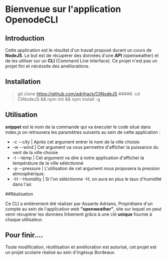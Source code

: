# Bienvenue sur l'application OpenodeCLI
## Introduction

Cette application est le résultat d'un travail proposé durant un cours de **NodeJS**.
Le but est de récupérer des données d'une **API** (openweather) et de les utiliser sur un **CLI**
(Command Line interface). Ce projet n'est pas un projet fini et nécéssite des améliorations.

## Installation

> git clone https://github.com/adrihack/CliNodeJS
#####.
> cd CliNodeJS &&  npm init && npm install -g

## Utilisation

**snippet** est le nom de la commande qui va éxecuter le code situé dans index.js
on retrouvera les paramètres suivants au sein de cette application :


* -c --city     | Après cet argument entrer le nom de la ville choisie
* -w --wind     | Cet argument va vous permettre d'afficher la puissance du vent de la ville choisie
* -t --temp     | Cet argument va dire à notre application d'afficher la température de la ville séléctionné
* -p --pressure | L'utilisation de cet argument nous proposera la pression atmosphérique.
* -H --Humidity | Si l'on séléctionne -H, on aura en plus le taux d'humidité dans l'air.


##Réalisation

Ce CLI a entièrement été réaliser par Assante Adriano, Propriétaire d'un compte au sein de l'application web
**"openweather"**, site sur lequel on peut venir récupérer les données lirbement grâce à une clé
**unique** fournie à chaque utilisateur.

## Pour finir....

Toute modification, réutilisation et amélioration est autorisé, cet projet est un projet scolaire
réalisé au sein d'ingésup Bordeaux.